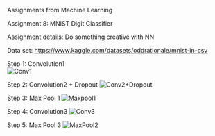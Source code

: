 Assignments from Machine Learning


Assignment 8: MNIST Digit Classifier

Assignment details: Do something creative with NN
		
Data set: https://www.kaggle.com/datasets/oddrationale/mnist-in-csv

Step 1: Convolution1	
![Conv1](https://github.com/user-attachments/assets/c2ce5bbf-eeb5-4420-b142-a14ec5c6b0bc)

Step 2: Convolution2 + Dropout
![Conv2+Dropout](https://github.com/user-attachments/assets/90d604d0-00a6-41e6-8434-3a2c3f10707c)

Step 3: Max Pool 1
![Maxpool1](https://github.com/user-attachments/assets/2ab65176-13c9-4ca7-b8ab-80f0e7cd9e93)

Step 4: Convolution3
![Conv3](https://github.com/user-attachments/assets/ab9aad47-583a-4113-86b8-9e4ff480b2c6)

Step 5: Max Pool 3
![MaxPool2](https://github.com/user-attachments/assets/f3ec9def-ce41-4d12-a463-ddf3b070d14d)
